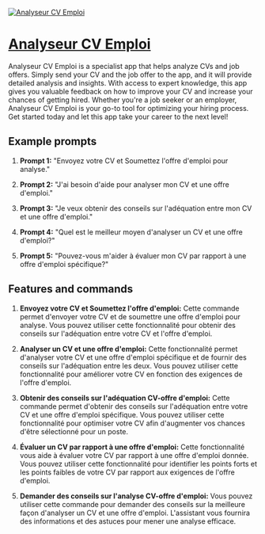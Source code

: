 [![Analyseur CV Emploi](https://files.oaiusercontent.com/file-m9Uz5miMv3jCg0OrLMEEE09Y?se=2123-10-18T13%3A14%3A28Z&sp=r&sv=2021-08-06&sr=b&rscc=max-age%3D31536000%2C%20immutable&rscd=attachment%3B%20filename%3Dab02038e-8b75-4bac-bcbd-44cbecd2a631.png&sig=s7DdYMG3c7mcmlGTHUTQJlG3KKMMPaeAIjXehbs3QQw%3D)](https://chat.openai.com/g/g-aHbbEzYQv-analyseur-cv-emploi)

# [Analyseur CV Emploi](https://chat.openai.com/g/g-aHbbEzYQv-analyseur-cv-emploi)

Analyseur CV Emploi is a specialist app that helps analyze CVs and job offers. Simply send your CV and the job offer to the app, and it will provide detailed analysis and insights. With access to expert knowledge, this app gives you valuable feedback on how to improve your CV and increase your chances of getting hired. Whether you're a job seeker or an employer, Analyseur CV Emploi is your go-to tool for optimizing your hiring process. Get started today and let this app take your career to the next level!

## Example prompts

1. **Prompt 1:** "Envoyez votre CV et Soumettez l'offre d'emploi pour analyse."

2. **Prompt 2:** "J'ai besoin d'aide pour analyser mon CV et une offre d'emploi."

3. **Prompt 3:** "Je veux obtenir des conseils sur l'adéquation entre mon CV et une offre d'emploi."

4. **Prompt 4:** "Quel est le meilleur moyen d'analyser un CV et une offre d'emploi?"

5. **Prompt 5:** "Pouvez-vous m'aider à évaluer mon CV par rapport à une offre d'emploi spécifique?"


## Features and commands

1. **Envoyez votre CV et Soumettez l'offre d'emploi:** Cette commande permet d'envoyer votre CV et de soumettre une offre d'emploi pour analyse. Vous pouvez utiliser cette fonctionnalité pour obtenir des conseils sur l'adéquation entre votre CV et l'offre d'emploi.

2. **Analyser un CV et une offre d'emploi:** Cette fonctionnalité permet d'analyser votre CV et une offre d'emploi spécifique et de fournir des conseils sur l'adéquation entre les deux. Vous pouvez utiliser cette fonctionnalité pour améliorer votre CV en fonction des exigences de l'offre d'emploi.

3. **Obtenir des conseils sur l'adéquation CV-offre d'emploi:** Cette commande permet d'obtenir des conseils sur l'adéquation entre votre CV et une offre d'emploi spécifique. Vous pouvez utiliser cette fonctionnalité pour optimiser votre CV afin d'augmenter vos chances d'être sélectionné pour un poste.

4. **Évaluer un CV par rapport à une offre d'emploi:** Cette fonctionnalité vous aide à évaluer votre CV par rapport à une offre d'emploi donnée. Vous pouvez utiliser cette fonctionnalité pour identifier les points forts et les points faibles de votre CV par rapport aux exigences de l'offre d'emploi.

5. **Demander des conseils sur l'analyse CV-offre d'emploi:** Vous pouvez utiliser cette commande pour demander des conseils sur la meilleure façon d'analyser un CV et une offre d'emploi. L'assistant vous fournira des informations et des astuces pour mener une analyse efficace.